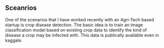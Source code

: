 ## Sceanrios
One of the scenarios that I have worked recently with an Agri-Tech based startup is crop disease detection. The basic idea is to train an image classification model based on existing crop data to identify the kind of disease a crop may be infected with. This data is publically available even in kaggale.